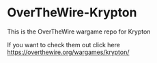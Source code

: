 # OverTheWire-Krypton
This is the OverTheWire wargame repo for Krypton    
    
If you want to check them out click here https://overthewire.org/wargames/krypton/
